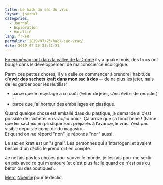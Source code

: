 ```yaml
---
title: Le hack du sac du vrac
layout: journal
categories:
  - Journal
  - Exploration
  - Ruralité
lang: fr-FR
permalink: 2019/07/23/hack-sac-vrac/
date: 2019-07-23 23:22:31
---
```


[En emménageant dans la vallée de la Drôme](https://estcequecestdutravail.xyz/2019/03/arrivee-a-crest.html) il y a quatre mois, des trucs ont bougé dans le développement de ma conscience écologique.

Parmi ces petites choses, il y a celle de commencer à prendre l'habitude d'**avoir des sachets kraft dans mon sac à dos** — de ne plus les jeter, mais de les garder pour les réutiliser :
- parce que le recyclage a un coût (éviter de jeter, c'est éviter de recycler) ;
- parce que j'ai horreur des emballages en plastique.

Quand quelque chose est emballé dans du plastique, je demande si c'est possible de l'acheter en vrac/au poids. Ça arrive que ça fonctionne ! (Parce que les sachets en plastique sont préparés à l'avance, le vrac n'est pas visible depuis le comptoir du magasin).<br>
Et quand on me répond "non", je réponds "non" aussi.

Le sac en kraft est un "signal". Les personnes qui s'interrogent et avaient besoin d'un déclic le prendront en compte.

Je ne fais pas les choses pour sauver le monde, je les fais pour me sentir en paix avec ce qui m'entoure (et c'est plus facile quand ce n'est pas du béton ou des boutiques).

[Merci](/2019/05/27/remercier/) [Noémie](https://noemiegirard.co) pour le déclic.